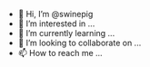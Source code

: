 - 👋 Hi, I’m @swinepig
- 👀 I’m interested in ...
- 🌱 I’m currently learning ...
- 💞️ I’m looking to collaborate on ...
- 📫 How to reach me ...

<!---
swinepig/swinepig is a ✨ special ✨ repository because its `README.md` (this file) appears on your GitHub profile.
You can click the Preview link to take a look at your changes.
--->
